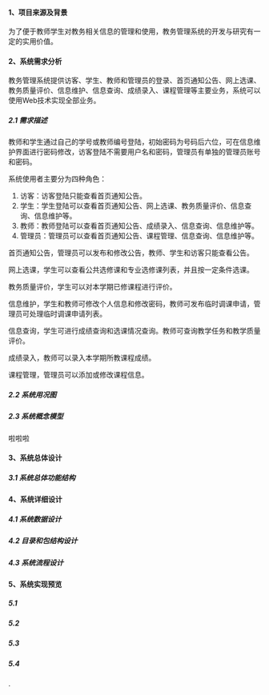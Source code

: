 #### 1、项目来源及背景

为了便于教师学生对教务相关信息的管理和使用，教务管理系统的开发与研究有一定的实用价值。

#### 2、系统需求分析

教务管理系统提供访客、学生、教师和管理员的登录、首页通知公告、网上选课、教务质量评价、信息维护、信息查询、成绩录入、课程管理等主要业务，系统可以使用Web技术实现全部业务。

##### 2.1	需求描述

教师和学生通过自己的学号或教师编号登陆，初始密码为号码后六位，可在信息维护界面进行密码修改，访客登陆不需要用户名和密码，管理员有单独的管理员账号和密码。



系统使用者主要分为四种角色：

1. 访客：访客登陆只能查看首页通知公告。
2. 学生：学生登陆可以查看首页通知公告、网上选课、教务质量评价、信息查询、信息维护等。
3. 教师：教师登陆可以查看首页通知公告、成绩录入、信息查询、信息维护等。
4. 管理员：管理员可以查看首页通知公告、课程管理、信息查询、信息维护等。



首页通知公告，管理员可以发布和修改公告，教师、学生和访客只能查看公告。

网上选课，学生可以查看公共选修课和专业选修课列表，并且按一定条件选课。

教务质量评价，学生可以对本学期已修课程进行评价。

信息维护，学生和教师可修改个人信息和修改密码，教师可发布临时调课申请，管理员可处理临时调课申请列表。

信息查询，学生可进行成绩查询和选课情况查询。教师可查询教学任务和教学质量评价。

成绩录入，教师可以录入本学期所教课程成绩。

课程管理，管理员可以添加或修改课程信息。



##### 2.2	系统用况图



##### 2.3	系统概念模型

啦啦啦

#### 3、系统总体设计

##### 3.1	系统总体功能结构



#### 4、系统详细设计

##### 4.1	系统数据设计



##### 4.2	目录和包结构设计



##### 4.3	系统流程设计



#### 5、系统实现预览

##### 5.1



##### 5.2



##### 5.3



##### 5.4



.



​	